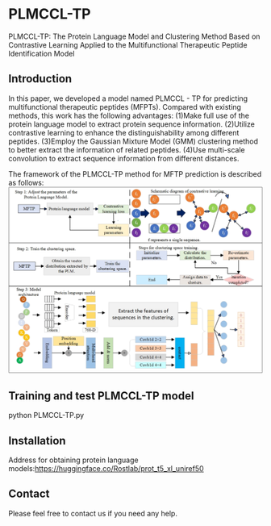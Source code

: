# PLMCCL-TP
PLMCCL-TP: The Protein Language Model and Clustering Method Based on Contrastive Learning Applied to the Multifunctional Therapeutic Peptide Identification Model

## Introduction

In this paper, we developed a model named PLMCCL - TP for predicting multifunctional therapeutic peptides (MFPTs). Compared with existing methods, this work has the following advantages:
(1)Make full use of the protein language model to extract protein sequence information.
(2)Utilize contrastive learning to enhance the distinguishability among different peptides.
(3)Employ the Gaussian Mixture Model (GMM) clustering method to better extract the information of related peptides.
(4)Use multi-scale convolution to extract sequence information from different distances.


The framework of the PLMCCL-TP method for MFTP prediction is described as follows:
![draft](PLMCCL-TP.jpg)


## Training and test PLMCCL-TP model
python PLMCCL-TP.py

## Installation 
Address for obtaining protein language models:https://huggingface.co/Rostlab/prot_t5_xl_uniref50

## Contact
Please feel free to contact us if you need any help.


